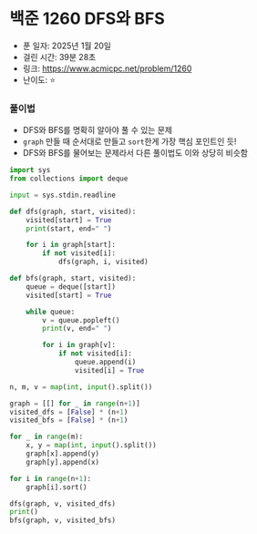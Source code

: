# 백준 1260 DFS와 BFS

- 푼 일자: 2025년 1월 20일
- 걸린 시간: 39분 28초
- 링크: https://www.acmicpc.net/problem/1260
- 난이도: ⭐️

### 풀이법

- DFS와 BFS를 명확히 알아야 풀 수 있는 문제 
- `graph` 만들 때 순서대로 만들고 `sort`한게 가장 핵심 포인트인 듯!
- DFS와 BFS를 물어보는 문제라서 다른 풀이법도 이와 상당히 비슷함

```py
import sys
from collections import deque

input = sys.stdin.readline

def dfs(graph, start, visited): 
    visited[start] = True
    print(start, end=" ")

    for i in graph[start]:
        if not visited[i]:
            dfs(graph, i, visited)

def bfs(graph, start, visited):
    queue = deque([start])
    visited[start] = True

    while queue:
        v = queue.popleft()
        print(v, end=" ")

        for i in graph[v]:
            if not visited[i]:
                queue.append(i)
                visited[i] = True

n, m, v = map(int, input().split())

graph = [[] for _ in range(n+1)]
visited_dfs = [False] * (n+1)
visited_bfs = [False] * (n+1)

for _ in range(m):
    x, y = map(int, input().split())
    graph[x].append(y)
    graph[y].append(x)

for i in range(n+1):
    graph[i].sort()

dfs(graph, v, visited_dfs)
print()
bfs(graph, v, visited_bfs)
```
